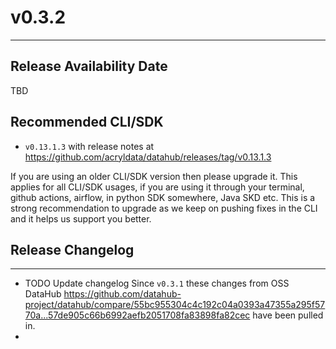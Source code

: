 # v0.3.2
---

Release Availability Date
---
TBD

Recommended CLI/SDK
---
- `v0.13.1.3` with release notes at https://github.com/acryldata/datahub/releases/tag/v0.13.1.3

If you are using an older CLI/SDK version then please upgrade it. This applies for all CLI/SDK usages, if you are using it through your terminal, github actions, airflow, in python SDK somewhere, Java SKD etc. This is a strong recommendation to upgrade as we keep on pushing fixes in the CLI and it helps us support you better.

## Release Changelog
---
- TODO Update changelog Since `v0.3.1` these changes from OSS DataHub https://github.com/datahub-project/datahub/compare/55bc955304c4c192c04a0393a47355a295f5770a...57de905c66b6992aefb2051708fa83898fa82cec have been pulled in.
- 
